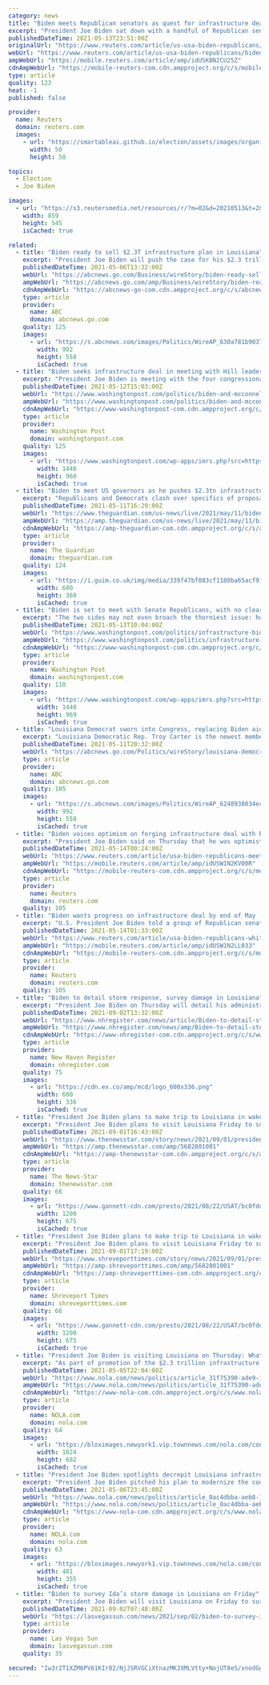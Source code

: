 ```yaml
---
category: news
title: "Biden meets Republican senators as quest for infrastructure deal continues"
excerpt: "President Joe Biden sat down with a handful of Republican senators on Thursday, continuing a quest for a bipartisan compromise on his more than $2 trillion infrastructure spending plan."
publishedDateTime: 2021-05-13T23:51:00Z
originalUrl: "https://www.reuters.com/article/us-usa-biden-republicans/biden-meets-republican-senators-as-quest-for-infrastructure-deal-continues-idUSKBN2CU25Z"
webUrl: "https://www.reuters.com/article/us-usa-biden-republicans/biden-meets-republican-senators-as-quest-for-infrastructure-deal-continues-idUSKBN2CU25Z"
ampWebUrl: "https://mobile.reuters.com/article/amp/idUSKBN2CU25Z"
cdnAmpWebUrl: "https://mobile-reuters-com.cdn.ampproject.org/c/s/mobile.reuters.com/article/amp/idUSKBN2CU25Z"
type: article
quality: 123
heat: -1
published: false

provider:
  name: Reuters
  domain: reuters.com
  images:
    - url: "https://smartableai.github.io/election/assets/images/organizations/reuters.com-50x50.jpg"
      width: 50
      height: 50

topics:
  - Election
  - Joe Biden

images:
  - url: "https://s3.reutersmedia.net/resources/r/?m=02&d=20210513&t=2&i=1562031196&w=&fh=545px&fw=&ll=&pl=&sq=&r=LYNXMPEH4C13M"
    width: 859
    height: 545
    isCached: true

related:
  - title: "Biden ready to sell $2.3T infrastructure plan in Louisiana"
    excerpt: "President Joe Biden will push the case for his $2.3 trillion infrastructure plan in the reliably Republican state of Louisiana"
    publishedDateTime: 2021-05-06T13:32:00Z
    webUrl: "https://abcnews.go.com/Business/wireStory/biden-ready-sell-23t-infrastructure-plan-louisiana-77526895"
    ampWebUrl: "https://abcnews.go.com/amp/Business/wireStory/biden-ready-sell-23t-infrastructure-plan-louisiana-77526895"
    cdnAmpWebUrl: "https://abcnews-go-com.cdn.ampproject.org/c/s/abcnews.go.com/amp/Business/wireStory/biden-ready-sell-23t-infrastructure-plan-louisiana-77526895"
    type: article
    provider:
      name: ABC
      domain: abcnews.go.com
    quality: 125
    images:
      - url: "https://s.abcnews.com/images/Politics/WireAP_630a781b90374f4f8cb6cfeefe957f18_16x9_992.jpg"
        width: 992
        height: 558
        isCached: true
  - title: "Biden seeks infrastructure deal in meeting with Hill leaders"
    excerpt: "President Joe Biden is meeting with the four congressional leaders at the White House for the first time and says wants to reach a compromise on an infrastructure plan"
    publishedDateTime: 2021-05-12T15:03:00Z
    webUrl: "https://www.washingtonpost.com/politics/biden-and-mcconnell-may-be-friends-but-can-they-cut-a-deal/2021/05/12/23feeb56-b2d8-11eb-bc96-fdf55de43bef_story.html"
    ampWebUrl: "https://www.washingtonpost.com/politics/biden-and-mcconnell-may-be-friends-but-can-they-cut-a-deal/2021/05/12/23feeb56-b2d8-11eb-bc96-fdf55de43bef_story.html?outputType=amp"
    cdnAmpWebUrl: "https://www-washingtonpost-com.cdn.ampproject.org/c/s/www.washingtonpost.com/politics/biden-and-mcconnell-may-be-friends-but-can-they-cut-a-deal/2021/05/12/23feeb56-b2d8-11eb-bc96-fdf55de43bef_story.html?outputType=amp"
    type: article
    provider:
      name: Washington Post
      domain: washingtonpost.com
    quality: 125
    images:
      - url: "https://www.washingtonpost.com/wp-apps/imrs.php?src=https://arc-anglerfish-washpost-prod-washpost.s3.amazonaws.com/public/DMUSZEFTGYI6XPEW7X2V3ZB354.jpg&w=1440"
        width: 1440
        height: 960
        isCached: true
  - title: "Biden to meet US governors as he pushes $2.3tn infrastructure plan – live"
    excerpt: "Republicans and Democrats clash over specifics of proposal as Mitch McConnell says no rollback of Trump-era tax cuts – follow the latest news"
    publishedDateTime: 2021-05-11T16:29:00Z
    webUrl: "https://www.theguardian.com/us-news/live/2021/may/11/biden-governors-infrastructure-plan-politics-live?page=with:block-609ab52f8f080cbad78fad1b"
    ampWebUrl: "https://amp.theguardian.com/us-news/live/2021/may/11/biden-governors-infrastructure-plan-politics-live"
    cdnAmpWebUrl: "https://amp-theguardian-com.cdn.ampproject.org/c/s/amp.theguardian.com/us-news/live/2021/may/11/biden-governors-infrastructure-plan-politics-live"
    type: article
    provider:
      name: The Guardian
      domain: theguardian.com
    quality: 124
    images:
      - url: "https://i.guim.co.uk/img/media/339f47bf083cf1180ba65acf917fe15c14d930ba/0_56_6000_3600/master/6000.jpg?width=300&quality=45&auto=format&fit=max&dpr=2&s=8ee96b7bcb2d4d86c2882828e52611f6"
        width: 600
        height: 360
        isCached: true
  - title: "Biden is set to meet with Senate Republicans, with no clear bipartisan path forward on infrastructure"
    excerpt: "The two sides may not even broach the thorniest issue: how to pay for any package that rebuilds roads, expands broadband access and improves water systems, among other priorities."
    publishedDateTime: 2021-05-13T10:04:00Z
    webUrl: "https://www.washingtonpost.com/politics/infrastructure-biden-capito-republicans/2021/05/13/c3f390b2-b364-11eb-a3b5-f994536fe84a_story.html"
    ampWebUrl: "https://www.washingtonpost.com/politics/infrastructure-biden-capito-republicans/2021/05/13/c3f390b2-b364-11eb-a3b5-f994536fe84a_story.html?outputType=amp"
    cdnAmpWebUrl: "https://www-washingtonpost-com.cdn.ampproject.org/c/s/www.washingtonpost.com/politics/infrastructure-biden-capito-republicans/2021/05/13/c3f390b2-b364-11eb-a3b5-f994536fe84a_story.html?outputType=amp"
    type: article
    provider:
      name: Washington Post
      domain: washingtonpost.com
    quality: 110
    images:
      - url: "https://www.washingtonpost.com/wp-apps/imrs.php?src=https://arc-anglerfish-washpost-prod-washpost.s3.amazonaws.com/public/E5BUKUVTTYI6XKMAUYFPS5XNIQ.jpg&w=1440"
        width: 1440
        height: 969
        isCached: true
  - title: "Louisiana Democrat sworn into Congress, replacing Biden aide"
    excerpt: "Louisiana Democratic Rep. Troy Carter is the newest member of the House of Representatives WASHINGTON -- Democratic Rep. Troy Carter of Louisiana was sworn into the House on Tuesday, adding some breathing room to the party’s tight majority."
    publishedDateTime: 2021-05-11T20:32:00Z
    webUrl: "https://abcnews.go.com/Politics/wireStory/louisiana-democrat-sworn-congress-replacing-biden-aide-77629421"
    type: article
    provider:
      name: ABC
      domain: abcnews.go.com
    quality: 105
    images:
      - url: "https://s.abcnews.com/images/Politics/WireAP_6248938034ec4d7890edf9666b9607a7_16x9_992.jpg"
        width: 992
        height: 558
        isCached: true
  - title: "Biden voices optimism on forging infrastructure deal with Republicans"
    excerpt: "President Joe Biden said on Thursday that he was optimistic a deal on infrastructure spending could be reached after meeting with Republican lawmakers on the subject earlier in the day."
    publishedDateTime: 2021-05-14T00:24:00Z
    webUrl: "https://www.reuters.com/article/usa-biden-republicans-meeting/biden-voices-optimism-on-forging-infrastructure-deal-with-republicans-idUSW1N2KV00R"
    ampWebUrl: "https://mobile.reuters.com/article/amp/idUSW1N2KV00R"
    cdnAmpWebUrl: "https://mobile-reuters-com.cdn.ampproject.org/c/s/mobile.reuters.com/article/amp/idUSW1N2KV00R"
    type: article
    provider:
      name: Reuters
      domain: reuters.com
    quality: 105
  - title: "Biden wants progress on infrastructure deal by end of May -White House"
    excerpt: "U.S. President Joe Biden told a group of Republican senators at a meeting on Thursday that he wants to see progress towards a possible deal on infrastructure spending by the end of May, the White House said in a statement."
    publishedDateTime: 2021-05-14T01:33:00Z
    webUrl: "https://www.reuters.com/article/usa-biden-republicans-whitehouse-idUSW1N2LL033"
    ampWebUrl: "https://mobile.reuters.com/article/amp/idUSW1N2LL033"
    cdnAmpWebUrl: "https://mobile-reuters-com.cdn.ampproject.org/c/s/mobile.reuters.com/article/amp/idUSW1N2LL033"
    type: article
    provider:
      name: Reuters
      domain: reuters.com
    quality: 105
  - title: "Biden to detail storm response, survey damage in Louisiana"
    excerpt: "President Joe Biden on Thursday will detail his administration's response to Hurricane Ida, which knocked out power and wreaked havoc along the Gulf Coast before causing deadly flooding and tornadoes in the Northeast."
    publishedDateTime: 2021-09-02T13:32:00Z
    webUrl: "https://www.nhregister.com/news/article/Biden-to-detail-storm-response-survey-damage-in-16430529.php"
    ampWebUrl: "https://www.nhregister.com/news/amp/Biden-to-detail-storm-response-survey-damage-in-16430529.php"
    cdnAmpWebUrl: "https://www-nhregister-com.cdn.ampproject.org/c/s/www.nhregister.com/news/amp/Biden-to-detail-storm-response-survey-damage-in-16430529.php"
    type: article
    provider:
      name: New Haven Register
      domain: nhregister.com
    quality: 75
    images:
      - url: "https://cdn.ex.co/amp/mcd/logo_600x336.png"
        width: 600
        height: 336
        isCached: true
  - title: "President Joe Biden plans to make trip to Louisiana in wake of Hurricane Ida destruction"
    excerpt: "President Joe Biden plans to visit Louisiana Friday to survey damage from Hurricane Ida. Hurricane Ida slammed into Louisiana with 150 mph winds."
    publishedDateTime: 2021-09-01T16:43:00Z
    webUrl: "https://www.thenewsstar.com/story/news/2021/09/01/president-biden-plans-visit-louisiana-hurricane-ida-aftermath/5682801001/"
    ampWebUrl: "https://amp.thenewsstar.com/amp/5682801001"
    cdnAmpWebUrl: "https://amp-thenewsstar-com.cdn.ampproject.org/c/s/amp.thenewsstar.com/amp/5682801001"
    type: article
    provider:
      name: The News-Star
      domain: thenewsstar.com
    quality: 66
    images:
      - url: "https://www.gannett-cdn.com/presto/2021/08/22/USAT/bc0fddd5-21a2-4977-8052-5961fa541352-AP_Biden.jpg?auto=webp&crop=5574,3136,x0,y283&format=pjpg&width=1200"
        width: 1200
        height: 675
        isCached: true
  - title: "President Joe Biden plans to make trip to Louisiana in wake of Hurricane Ida destruction"
    excerpt: "President Joe Biden plans to visit Louisiana Friday to survey damage from Hurricane Ida. Hurricane Ida slammed into Louisiana with 150 mph winds."
    publishedDateTime: 2021-09-01T17:19:00Z
    webUrl: "https://www.shreveporttimes.com/story/news/2021/09/01/president-biden-plans-visit-louisiana-hurricane-ida-aftermath/5682801001/"
    ampWebUrl: "https://amp.shreveporttimes.com/amp/5682801001"
    cdnAmpWebUrl: "https://amp-shreveporttimes-com.cdn.ampproject.org/c/s/amp.shreveporttimes.com/amp/5682801001"
    type: article
    provider:
      name: Shreveport Times
      domain: shreveporttimes.com
    quality: 66
    images:
      - url: "https://www.gannett-cdn.com/presto/2021/08/22/USAT/bc0fddd5-21a2-4977-8052-5961fa541352-AP_Biden.jpg?auto=webp&crop=5574,3136,x0,y283&format=pjpg&width=1200"
        width: 1200
        height: 675
        isCached: true
  - title: "President Joe Biden is visiting Louisiana on Thursday: What we know about his agenda, arrival"
    excerpt: "As part of promotion of the $2.3 trillion infrastructure plan, President Joe Biden is making a couple of stops in Louisiana on Thursday to discuss projects to rebuild the nation’s"
    publishedDateTime: 2021-05-05T22:04:00Z
    webUrl: "https://www.nola.com/news/politics/article_31f75390-ade9-11eb-afde-57465de128db.html"
    ampWebUrl: "https://www.nola.com/news/politics/article_31f75390-ade9-11eb-afde-57465de128db.amp.html"
    cdnAmpWebUrl: "https://www-nola-com.cdn.ampproject.org/c/s/www.nola.com/news/politics/article_31f75390-ade9-11eb-afde-57465de128db.amp.html"
    type: article
    provider:
      name: NOLA.com
      domain: nola.com
    quality: 64
    images:
      - url: "https://bloximages.newyork1.vip.townnews.com/nola.com/content/tncms/assets/v3/editorial/3/63/36311596-61d9-53b3-a059-00008a0443b4/604ac094deaab.image.jpg?resize=1024%2C682"
        width: 1024
        height: 682
        isCached: true
  - title: "President Joe Biden spotlights decrepit Louisiana infrastructure as he pitches $2 trillion plan"
    excerpt: "President Joe Biden pitched his plan to modernize the country’s infrastructure during two Louisiana stops on Thursday, telling a small crowd in Lake Charles that he wanted to replace the"
    publishedDateTime: 2021-05-06T23:45:00Z
    webUrl: "https://www.nola.com/news/politics/article_0ac4dbba-aeb8-11eb-88b3-eba71d8ac703.html"
    ampWebUrl: "https://www.nola.com/news/politics/article_0ac4dbba-aeb8-11eb-88b3-eba71d8ac703.amp.html"
    cdnAmpWebUrl: "https://www-nola-com.cdn.ampproject.org/c/s/www.nola.com/news/politics/article_0ac4dbba-aeb8-11eb-88b3-eba71d8ac703.amp.html"
    type: article
    provider:
      name: NOLA.com
      domain: nola.com
    quality: 63
    images:
      - url: "https://bloximages.newyork1.vip.townnews.com/nola.com/content/tncms/assets/v3/editorial/9/62/96285bc8-aeb8-11eb-937e-0b523f52bba8/60946ba1360cd.image.jpg?crop=481%2C355%2C16%2C66"
        width: 481
        height: 355
        isCached: true
  - title: "Biden to survey Ida’s storm damage in Louisiana on Friday"
    excerpt: "President Joe Biden will visit Louisiana on Friday to survey the aftermath of Hurricane Ida and speak with local and state leaders"
    publishedDateTime: 2021-09-02T07:48:00Z
    webUrl: "https://lasvegassun.com/news/2021/sep/02/biden-to-survey-idas-storm-damage-in-louisiana-on/"
    type: article
    provider:
      name: Las Vegas Sun
      domain: lasvegassun.com
    quality: 35

secured: "Iw3r2T1XZM6PV61KIr82/NjJSRVGCiXtnazMKJXMLVtty+NojUT8eS/xnodGg/AB1mL46Q0IPM0RDqB+zjUynz3GRJ1PG1DBlwqVTvIthLtgwwwNZyRWcH92PbWgUChZze4PX08RtTAbiFfa5itR89k30QFhb7B0u4/Lvz1ep91wlVQK6uzdooIhoNUQxs9F9Ss8UEE7R9u9KIZZwk38z20BlnX/hoQk7BhUm+BEaiLOKOpgjZvq/OD/YvU2O85CC9YLHOcevbILOAwotRV+XPOA+MdQ+3yDqvONP/ZGCDxJQtg0zemvgNH+BaR9AMP/4k/MJTr18CFk5UbwsXWT4yK5XPCgH7GwFrRjM4sJ1PI=;2hGD2SBzNn2T3flpPgI7rQ=="
---
```


